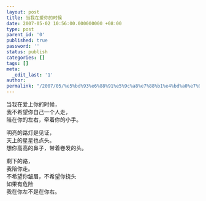 ```yaml
---
layout: post
title: 当我在爱你的时候
date: 2007-05-02 10:56:00.000000000 +08:00
type: post
parent_id: '0'
published: true
password: ''
status: publish
categories: []
tags: []
meta:
  _edit_last: '1'
author: 
permalink: "/2007/05/%e5%bd%93%e6%88%91%e5%9c%a8%e7%88%b1%e4%bd%a0%e7%9a%84%e6%97%b6%e5%80%99.html"
---
```

当我在爱上你的时候，  
我不希望你自己一个人走，  
陪在你的左右，牵着你的小手。

明亮的路灯是见证，  
天上的星星也点头。  
想你高高的鼻子，带着卷发的头。

剩下的路，  
我陪你走。  
不希望你皱眉，不希望你挠头  
如果有危险  
我在你左不是在你右。

